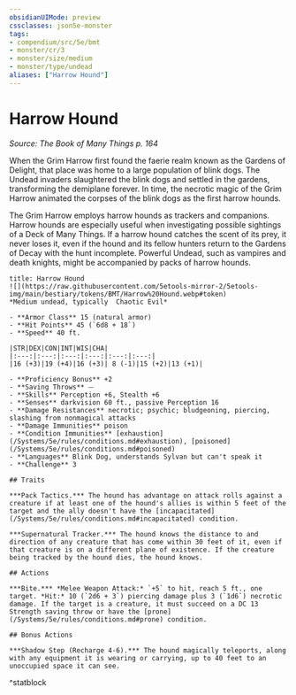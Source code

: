 ```yaml
---
obsidianUIMode: preview
cssclasses: json5e-monster
tags:
- compendium/src/5e/bmt
- monster/cr/3
- monster/size/medium
- monster/type/undead
aliases: ["Harrow Hound"]
---
```

# Harrow Hound
*Source: The Book of Many Things p. 164*  

When the Grim Harrow first found the faerie realm known as the Gardens of Delight, that place was home to a large population of blink dogs. The Undead invaders slaughtered the blink dogs and settled in the gardens, transforming the demiplane forever. In time, the necrotic magic of the Grim Harrow animated the corpses of the blink dogs as the first harrow hounds.

The Grim Harrow employs harrow hounds as trackers and companions. Harrow hounds are especially useful when investigating possible sightings of a Deck of Many Things. If a harrow hound catches the scent of its prey, it never loses it, even if the hound and its fellow hunters return to the Gardens of Decay with the hunt incomplete. Powerful Undead, such as vampires and death knights, might be accompanied by packs of harrow hounds.

```ad-statblock
title: Harrow Hound
![](https://raw.githubusercontent.com/5etools-mirror-2/5etools-img/main/bestiary/tokens/BMT/Harrow%20Hound.webp#token)
*Medium undead, typically  Chaotic Evil*

- **Armor Class** 15 (natural armor)
- **Hit Points** 45 (`6d8 + 18`)
- **Speed** 40 ft.

|STR|DEX|CON|INT|WIS|CHA|
|:---:|:---:|:---:|:---:|:---:|:---:|
|16 (+3)|19 (+4)|16 (+3)| 8 (-1)|15 (+2)|13 (+1)|

- **Proficiency Bonus** +2
- **Saving Throws** ⏤
- **Skills** Perception +6, Stealth +6
- **Senses** darkvision 60 ft., passive Perception 16
- **Damage Resistances** necrotic; psychic; bludgeoning, piercing, slashing from nonmagical attacks
- **Damage Immunities** poison
- **Condition Immunities** [exhaustion](/Systems/5e/rules/conditions.md#exhaustion), [poisoned](/Systems/5e/rules/conditions.md#poisoned)
- **Languages** Blink Dog, understands Sylvan but can't speak it
- **Challenge** 3

## Traits

***Pack Tactics.*** The hound has advantage on attack rolls against a creature if at least one of the hound's allies is within 5 feet of the target and the ally doesn't have the [incapacitated](/Systems/5e/rules/conditions.md#incapacitated) condition.

***Supernatural Tracker.*** The hound knows the distance to and direction of any creature that has come within 30 feet of it, even if that creature is on a different plane of existence. If the creature being tracked by the hound dies, the hound knows.

## Actions

***Bite.*** *Melee Weapon Attack:* `+5` to hit, reach 5 ft., one target. *Hit:* 10 (`2d6 + 3`) piercing damage plus 3 (`1d6`) necrotic damage. If the target is a creature, it must succeed on a DC 13 Strength saving throw or have the [prone](/Systems/5e/rules/conditions.md#prone) condition.

## Bonus Actions

***Shadow Step (Recharge 4-6).*** The hound magically teleports, along with any equipment it is wearing or carrying, up to 40 feet to an unoccupied space it can see.
```
^statblock